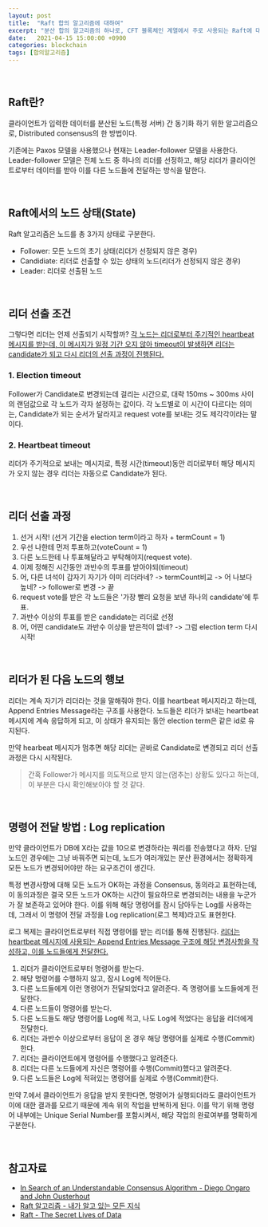 ```yaml
---
layout: post
title:  "Raft 합의 알고리즘에 대하여" 
excerpt: "분산 합의 알고리즘의 하나로, CFT 블록체인 계열에서 주로 사용되는 Raft에 대하여 알아본다."
date:   2021-04-15 15:00:00 +0900
categories: blockchain
tags: [합의알고리즘]
---
```


<br>

## Raft란?

클라이언트가 입력한 데이터를 분산된 노드(특정 서버) 간 동기화 하기 위한 알고리즘으로, Distributed consensus의 한 방법이다.  

기존에는 Paxos 모델을 사용했으나 현재는 Leader-follower 모델을 사용한다. Leader-follower 모델은 전체 노드 중 하나의 리더를 선정하고, 해당 리더가 클라이언트로부터 데이터를 받아 이를 다른 노드들에 전달하는 방식을 말한다.

<br>

## Raft에서의 노드 상태(State)

Raft 알고리즘은 노드를 총 3가지 상태로 구분한다.
- Follower: 모든 노드의 초기 상태(리더가 선정되지 않은 경우)
- Candidiate: 리더로 선출할 수 있는 상태의 노드(리더가 선정되지 않은 경우)
- Leader: 리더로 선출된 노드

<br>

## 리더 선출 조건

그렇다면 리더는 언제 선출되기 시작할까? <u>각 노드는 리더로부터 주기적인 heartbeat 메시지를 받는데, 이 메시지가 일정 기간 오지 않아 timeout이 발생하면 리더는 candidate가 되고 다시 리더의 선출 과정이 진행된다.</u>

### 1. Election timeout

Follower가 Candidate로 변경되는데 걸리는 시간으로, 대략 150ms ~ 300ms 사이의 랜덤값으로 각 노드가 각자 설정하는 값이다.
각 노드별로 이 시간이 다르다는 의미는, Candidate가 되는 순서가 달라지고 request vote를 보내는 것도 제각각이라는 말이다.

### 2. Heartbeat timeout

리더가 주기적으로 보내는 메시지로, 특정 시간(timeout)동안 리더로부터 해당 메시지가 오지 않는 경우 리더는 자동으로 Candidate가 된다.

<br>

## 리더 선출 과정

1. 선거 시작! (선거 기간을 election term이라고 하자 + termCount = 1)
2. 우선 나한테 먼저 투표하고(voteCount = 1)
3. 다른 노드한테 나 투표해달라고 부탁해야지(request vote).
4. 이제 정해진 시간동안 과반수의 투표를 받아야되(timeout)
5. 어, 다른 녀석이 갑자기 자기가 이미 리더라네? -> termCount비교 -> 어 나보다 높네? -> follower로 변경 -> 끝
6. request vote를 받은 각 노드들은 '가장 빨리 요청을 보낸 하나의 candidate'에 투표.
7. 과반수 이상의 투표를 받은 candidate는 리더로 선정
8. 어, 어떤 candidate도 과반수 이상을 받은적이 없네? -> 그럼 election term 다시 시작!

<br>

## 리더가 된 다음 노드의 행보

리더는 계속 자기가 리더라는 것을 말해줘야 한다. 이를 heartbeat 메시지라고 하는데, Append Entries Message라는 구조를 사용한다. 노드들은 리더가 보내는 heartbeat 메시지에 계속 응답하게 되고, 이 상태가 유지되는 동안 election term은 같은 id로 유지된다.  

만약 hearbeat 메시지가 멈추면 해당 리더는 곧바로 Candidate로 변경되고 리더 선출 과정은 다시 시작된다. 

> 간혹 Follower가 메시지를 의도적으로 받지 않는(멈추는) 상황도 있다고 하는데, 이 부분은 다시 확인해보아야 할 것 같다.

<br>

## 명령어 전달 방법 : Log replication

만약 클라이언트가 DB에 X라는 값을 10으로 변경하라는 쿼리를 전송했다고 하자. 단일 노드인 경우에는 그냥 바꿔주면 되는데, 노드가 여러개있는 분산 환경에서는 정확하게 모든 노드가 변경되어야만 하는 요구조건이 생긴다.  

특정 변경사항에 대해 모든 노드가 OK하는 과정을 Consensus, 동의라고 표현하는데, 이 동의과정은 결국 모든 노드가 OK하는 시간이 필요하므로 변경되려는 내용을 누군가가 잘 보존하고 있어야 한다. 이를 위해 해당 명령어를 잠시 담아두는 Log를 사용하는데, 그래서 이 명령어 전달 과정을 Log replication(로그 복제)라고도 표현한다.  

로그 복제는 클라이언트로부터 직접 명령어를 받는 리더를 통해 진행된다. <u>리더는 heartbeat 메시지에 사용되는 Append Entries Message 구조에 해당 변경사항을 작성하고, 이를 노드들에게 전달한다.</u>

1. 리더가 클라이언트로부터 명령어를 받는다.
2. 해당 명령어를 수행하지 않고, 잠시 Log에 적어둔다.
3. 다른 노드들에게 이런 명령어가 전달되었다고 알려준다. 즉 명령어를 노드들에게 전달한다.
4. 다른 노드들이 명령어를 받는다.
5. 다른 노드들도 해당 명령어를 Log에 적고, 나도 Log에 적었다는 응답을 리더에게 전달한다.
6. 리더는 과반수 이상으로부터 응답이 온 경우 해당 명령어를 실제로 수행(Commit)한다.
7. 리더는 클라이언트에게 명령어를 수행했다고 알려준다.
8. 리더는 다른 노드들에게 자신은 명령어를 수행(Commit)했다고 알려준다.
9. 다른 노드들은 Log에 적혀있는 명령어를 실제로 수행(Commit)한다.

만약 7.에서 클라이언트가 응답을 받지 못한다면, 명령어가 실행되더라도 클라이언트가 이에 대한 결과를 모르기 때문에 계속 위의 작업을 반복하게 된다. 이를 막기 위해 명령어 내부에는 Unique Serial Number를 포함시켜서, 해당 작업의 완료여부를 명확하게 구분한다.

<br>

## 참고자료 
- [In Search of an Understandable Consensus Algorithm - Diego Ongaro and John Ousterhout](https://raft.github.io/raft.pdf)
- [Raft 알고리즘 - 내가 알고 있는 모든 지식](http://i5on9i.blogspot.com/2016/09/raft.html)
- [Raft - The Secret Lives of Data](http://thesecretlivesofdata.com/raft/)

